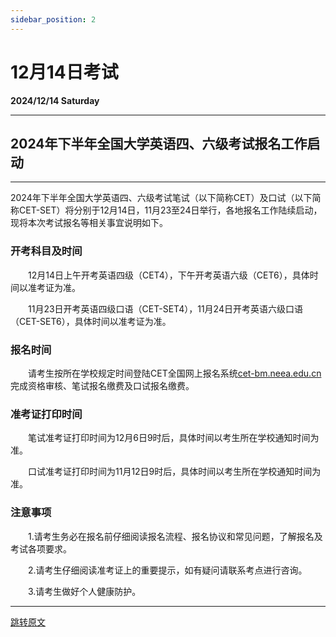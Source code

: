 ```yaml
---
sidebar_position: 2
---
```


# 12月14日考试

**2024/12/14 Saturday**

-----------------------------


## 2024年下半年全国大学英语四、六级考试报名工作启动
----------------------------
2024年下半年全国大学英语四、六级考试笔试（以下简称CET）及口试（以下简称CET-SET）将分别于12月14日，11月23至24日举行，各地报名工作陆续启动，现将本次考试报名等相关事宜说明如下。

### 开考科目及时间

　　12月14日上午开考英语四级（CET4），下午开考英语六级（CET6），具体时间以准考证为准。

　　11月23日开考英语四级口语（CET-SET4），11月24日开考英语六级口语（CET-SET6），具体时间以准考证为准。

### 报名时间

　　请考生按所在学校规定时间登陆CET全国网上报名系统[cet-bm.neea.edu.cn](https://cet-bm.neea.edu.cn)完成资格审核、笔试报名缴费及口试报名缴费。

### 准考证打印时间

　　笔试准考证打印时间为12月6日9时后，具体时间以考生所在学校通知时间为准。

　　口试准考证打印时间为11月12日9时后，具体时间以考生所在学校通知时间为准。

### 注意事项

　　1.请考生务必在报名前仔细阅读报名流程、报名协议和常见问题，了解报名及考试各项要求。

　　2.请考生仔细阅读准考证上的重要提示，如有疑问请联系考点进行咨询。

　　3.请考生做好个人健康防护。



----------------------------
[跳转原文](https://cet.neea.edu.cn/html1/report/2409/8-1.htm/)